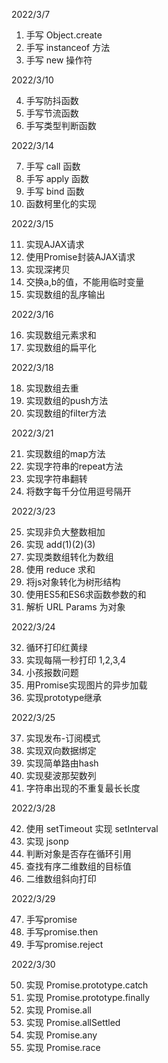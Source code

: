 2022/3/7

1. 手写 Object.create 
2. 手写 instanceof 方法
3. 手写 new 操作符
   
2022/3/10

4. 手写防抖函数
5. 手写节流函数
6. 手写类型判断函数

2022/3/14

7. 手写 call 函数
8. 手写 apply 函数
9. 手写 bind 函数
10. 函数柯里化的实现


2022/3/15

11. 实现AJAX请求
12. 使用Promise封装AJAX请求
13. 实现深拷贝
14. 交换a,b的值，不能用临时变量
15. 实现数组的乱序输出

2022/3/16

16. 实现数组元素求和
17. 实现数组的扁平化

2022/3/18

18. 实现数组去重
19. 实现数组的push方法
20. 实现数组的filter方法


2022/3/21

21. 实现数组的map方法
22. 实现字符串的repeat方法
23. 实现字符串翻转
24. 将数字每千分位用逗号隔开


2022/3/23

25. 实现非负大整数相加
26. 实现 add(1)(2)(3)
27. 实现类数组转化为数组
28. 使用 reduce 求和
29. 将js对象转化为树形结构
30. 使用ES5和ES6求函数参数的和
31. 解析 URL Params 为对象

2022/3/24

32. 循环打印红黄绿
33. 实现每隔一秒打印 1,2,3,4
34. 小孩报数问题
35. 用Promise实现图片的异步加载
36. 实现prototype继承

2022/3/25

37. 实现发布-订阅模式
38. 实现双向数据绑定
39. 实现简单路由hash
40. 实现斐波那契数列
41. 字符串出现的不重复最长长度


2022/3/28

42. 使用 setTimeout 实现 setInterval
43. 实现 jsonp 
44. 判断对象是否存在循环引用
45. 查找有序二维数组的目标值
46. 二维数组斜向打印


2022/3/29

47. 手写promise
48. 手写promise.then
49. 手写promise.reject

2022/3/30

50. 实现 Promise.prototype.catch
51. 实现 Promise.prototype.finally
52. 实现 Promise.all
53. 实现 Promise.allSettled
54. 实现 Promise.any
55. 实现 Promise.race